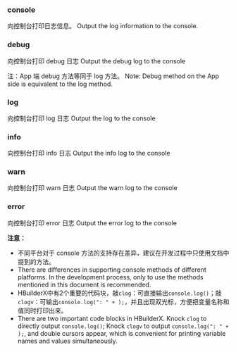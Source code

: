 ### console
向控制台打印日志信息。
Output the log information to the console.
### debug
向控制台打印 debug 日志
Output the debug log to the console

注：App 端 debug 方法等同于 log 方法。
Note: Debug method on the App side is equivalent to the log method.
### log
向控制台打印 log 日志
Output the log to the console
### info
向控制台打印 info 日志
Output the info log to the console
### warn
向控制台打印 warn 日志
Output the warn log to the console
### error
向控制台打印 error 日志
Output the error log to the console

**注意：**

- 不同平台对于 console 方法的支持存在差异，建议在开发过程中只使用文档中提到的方法。
- There are differences in supporting console methods of different platforms. In the development process, only to use the methods mentioned in this document is recommended.
- HBuilderX中有2个重要的代码块，敲`clog`：可直接输出`console.log()`；敲`clogv`：可输出`console.log(": " + );`，并且出现双光标，方便把变量名称和值同时打印出来。
- There are two important code blocks in HBuilderX. Knock `clog` to directly output `console.log()`; Knock `clogv` to output `console.log(": " + );`, and double cursors appear, which is convenient for printing variable names and values simultaneously.
